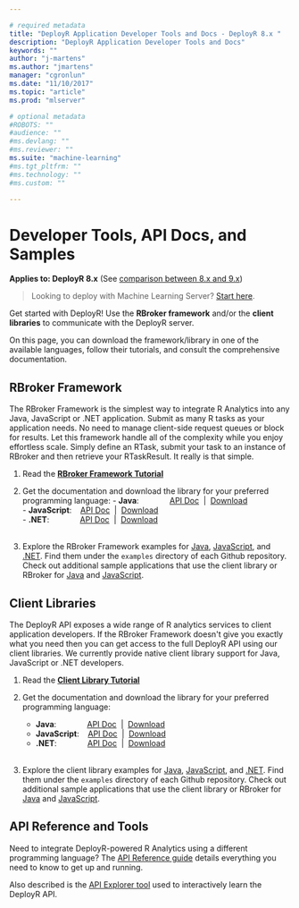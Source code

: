 ```yaml
---

# required metadata
title: "DeployR Application Developer Tools and Docs - DeployR 8.x "
description: "DeployR Application Developer Tools and Docs"
keywords: ""
author: "j-martens"
ms.author: "jmartens"
manager: "cgronlun"
ms.date: "11/10/2017"
ms.topic: "article"
ms.prod: "mlserver"

# optional metadata
#ROBOTS: ""
#audience: ""
#ms.devlang: ""
#ms.reviewer: ""
ms.suite: "machine-learning"
#ms.tgt_pltfrm: ""
#ms.technology: ""
#ms.custom: ""

---
```


# Developer Tools, API Docs, and Samples

**Applies to: DeployR 8.x**   (See [comparison between 8.x and 9.x](../whats-new-in-r-server.md#8vs9))

>Looking to deploy with Machine Learning Server? [Start here](../what-is-operationalization.md).

Get started with DeployR! Use the **RBroker framework** and/or the **client libraries** to communicate with the DeployR server. 

On this page, you can download the framework/library in one of the available languages, follow their tutorials, and consult the comprehensive documentation.

## RBroker Framework

The RBroker Framework is the simplest way to integrate R Analytics into any Java, JavaScript or .NET application. Submit as many R tasks as your application needs. No need to manage client-side request queues or block for results. Let this framework handle all of the complexity while you enjoy effortless scale. Simply define an RTask, submit your task to an instance of RBroker and then retrieve your RTaskResult. It really is that simple.

1.   Read the [ **RBroker Framework Tutorial**](deployr-rbroker-framework.md)

1.   Get the documentation and download the library for your preferred programming language:
	- **Java**: &nbsp;&nbsp;&nbsp;  &nbsp;&nbsp;&nbsp; &nbsp; &nbsp;&nbsp;&nbsp;[API Doc](http://microsoft.github.io/java-rbroker-framework/) &nbsp;|&nbsp; [Download](https://github.com/microsoft/java-rbroker-framework/releases)  
	- **JavaScript**: &nbsp;&nbsp; [API Doc](http://microsoft.github.io/js-rbroker-framework) &nbsp;|&nbsp; [Download](https://github.com/Microsoft/js-rbroker-framework/releases)  
	- **.NET**: &nbsp;&nbsp;&nbsp;  &nbsp;&nbsp;&nbsp; &nbsp; &nbsp;&nbsp;&nbsp;[API Doc](https://github.com/Microsoft/dotnet-rbroker-framework/releases) &nbsp;|&nbsp; [Download](https://github.com/Microsoft/dotnet-rbroker-framework/releases)<br />  &nbsp; 

1.  Explore the RBroker Framework examples for [Java](https://github.com/Microsoft/java-example-rbroker-basics), [JavaScript](https://github.com/Microsoft/js-rbroker-framework), and [.NET](https://github.com/Microsoft/dotnet-rbroker-framework). Find them under the `examples` directory of each Github repository. Check out additional sample applications that use the client library or RBroker for [Java](https://github.com/Microsoft/?utf8=%E2%9C%93&query=java-example) and [JavaScript](https://github.com/Microsoft/?utf8=✓&query=js-example).

## Client Libraries

The DeployR API exposes a wide range of R analytics services to client application developers. If the RBroker Framework doesn't give you exactly what you need then you can get access to the full DeployR API using our client libraries. We currently provide native client library support for Java, JavaScript or .NET developers.

1.  Read the [**Client Library Tutorial**](deployr-client-library.md)

1.  Get the documentation and download the library for your preferred programming language:
	- **Java**: &nbsp;&nbsp;&nbsp;  &nbsp;&nbsp;&nbsp; &nbsp; &nbsp;&nbsp;&nbsp;[API Doc](http://microsoft.github.io/java-client-library/) &nbsp;|&nbsp; [Download](https://github.com/Microsoft/java-client-library/releases)
	- **JavaScript**: &nbsp;&nbsp; [API Doc](https://microsoft.github.io/js-client-library) &nbsp;|&nbsp; [Download](https://github.com/Microsoft/js-client-library/releases)  
	- **.NET**: &nbsp;&nbsp;&nbsp;  &nbsp;&nbsp;&nbsp; &nbsp; &nbsp;&nbsp;&nbsp;[API Doc](https://github.com/Microsoft/dotnet-client-library/releases) &nbsp;|&nbsp; [Download](https://github.com/Microsoft/dotnet-client-library/releases)  <br />  &nbsp;

1.  Explore the client library examples for [Java](https://github.com/Microsoft/java-example-client-basics), [JavaScript](https://github.com/Microsoft/js-client-library/releases), and [.NET](https://github.com/Microsoft/dotnet-client-library). Find them under the `examples` directory of each Github repository. Check out additional sample applications that use the client library or RBroker for [Java](https://github.com/Microsoft/?utf8=%E2%9C%93&query=java-example) and [JavaScript](https://github.com/Microsoft/?utf8=✓&query=js-example).

## API Reference and Tools

Need to integrate DeployR-powered R Analytics using a different programming language? The [API Reference guide](deployr-api-reference.md) details everything you need to know to get up and running. 

Also described is the [API Explorer tool](deployr-api-explorer-tool.md) used to interactively learn the DeployR API. 
